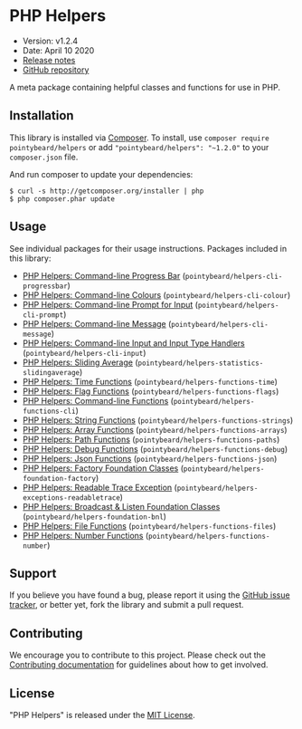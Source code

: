 # PHP Helpers

-   Version: v1.2.4
-   Date: April 10 2020
-   [Release notes](https://github.com/pointybeard/helpers/blob/master/CHANGELOG.md)
-   [GitHub repository](https://github.com/pointybeard/helpers)

A meta package containing helpful classes and functions for use in PHP.

## Installation

This library is installed via [Composer](http://getcomposer.org/). To install, use `composer require pointybeard/helpers` or add `"pointybeard/helpers": "~1.2.0"` to your `composer.json` file.

And run composer to update your dependencies:

    $ curl -s http://getcomposer.org/installer | php
    $ php composer.phar update

## Usage

See individual packages for their usage instructions. Packages included in this library:

-   [PHP Helpers: Command-line Progress Bar](https://github.com/pointybeard/helpers-cli-progressbar) (`pointybeard/helpers-cli-progressbar`)
-   [PHP Helpers: Command-line Colours](https://github.com/pointybeard/helpers-cli-colour) (`pointybeard/helpers-cli-colour`)
-   [PHP Helpers: Command-line Prompt for Input](https://github.com/pointybeard/helpers-cli-prompt) (`pointybeard/helpers-cli-prompt`)
-   [PHP Helpers: Command-line Message](https://github.com/pointybeard/helpers-cli-message) (`pointybeard/helpers-cli-message`)
-   [PHP Helpers: Command-line Input and Input Type Handlers](https://github.com/pointybeard/helpers-cli-input) (`pointybeard/helpers-cli-input`)
-   [PHP Helpers: Sliding Average](https://github.com/pointybeard/helpers-statistics-slidingaverage) (`pointybeard/helpers-statistics-slidingaverage`)
-   [PHP Helpers: Time Functions](https://github.com/pointybeard/helpers-functions-time) (`pointybeard/helpers-functions-time`)
-   [PHP Helpers: Flag Functions](https://github.com/pointybeard/helpers-functions-flags) (`pointybeard/helpers-functions-flags`)
-   [PHP Helpers: Command-line Functions](https://github.com/pointybeard/helpers-functions-cli) (`pointybeard/helpers-functions-cli`)
-   [PHP Helpers: String Functions](https://github.com/pointybeard/helpers-functions-strings) (`pointybeard/helpers-functions-strings`)
-   [PHP Helpers: Array Functions](https://github.com/pointybeard/helpers-functions-arrays) (`pointybeard/helpers-functions-arrays`)
-   [PHP Helpers: Path Functions](https://github.com/pointybeard/helpers-functions-paths) (`pointybeard/helpers-functions-paths`)
-   [PHP Helpers: Debug Functions](https://github.com/pointybeard/helpers-functions-debug) (`pointybeard/helpers-functions-debug`)
-   [PHP Helpers: Json Functions](https://github.com/pointybeard/helpers-functions-json) (`pointybeard/helpers-functions-json`)
-   [PHP Helpers: Factory Foundation Classes](https://github.com/pointybeard/helpers-foundation-factory) (`pointybeard/helpers-foundation-factory`)
-   [PHP Helpers: Readable Trace Exception](https://github.com/pointybeard/helpers-exceptions-readabletrace) (`pointybeard/helpers-exceptions-readabletrace`)
-   [PHP Helpers: Broadcast & Listen Foundation Classes](https://github.com/pointybeard/helpers-foundation-bnl) (`pointybeard/helpers-foundation-bnl`)
-   [PHP Helpers: File Functions](https://github.com/pointybeard/helpers-functions-files) (`pointybeard/helpers-functions-files`)
-   [PHP Helpers: Number Functions](https://github.com/pointybeard/helpers-functions-number) (`pointybeard/helpers-functions-number`)

## Support

If you believe you have found a bug, please report it using the [GitHub issue tracker](https://github.com/pointybeard/helpers/issues),
or better yet, fork the library and submit a pull request.

## Contributing

We encourage you to contribute to this project. Please check out the [Contributing documentation](https://github.com/pointybeard/helpers/blob/master/CONTRIBUTING.md) for guidelines about how to get involved.

## License

"PHP Helpers" is released under the [MIT License](http://www.opensource.org/licenses/MIT).
